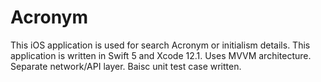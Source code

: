 # Acronym
This iOS application is used for search Acronym or initialism details.
This application is written in Swift 5 and Xcode 12.1.
Uses MVVM architecture.
Separate network/API layer. 
Baisc unit test case written. 
